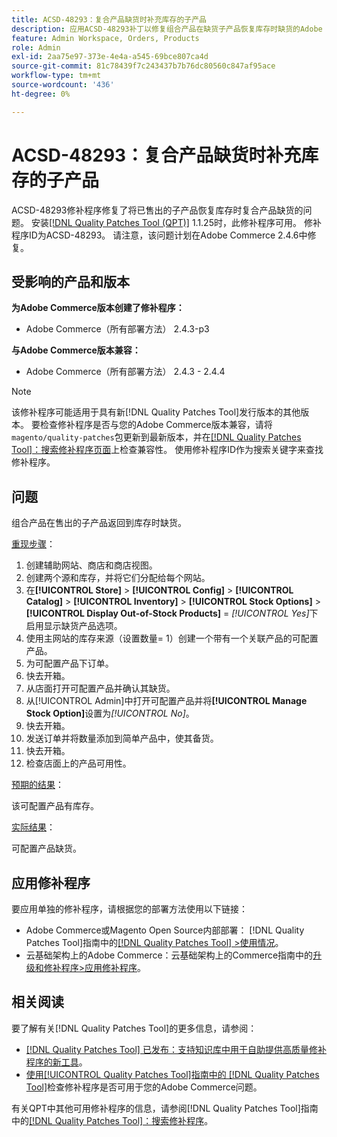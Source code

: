 ```yaml
---
title: ACSD-48293：复合产品缺货时补充库存的子产品
description: 应用ACSD-48293补丁以修复组合产品在缺货子产品恢复库存时缺货的Adobe Commerce问题。
feature: Admin Workspace, Orders, Products
role: Admin
exl-id: 2aa75e97-373e-4e4a-a545-69bce807ca4d
source-git-commit: 81c78439f7c243437b7b76dc80560c847af95ace
workflow-type: tm+mt
source-wordcount: '436'
ht-degree: 0%

---
```


# ACSD-48293：复合产品缺货时补充库存的子产品

ACSD-48293修补程序修复了将已售出的子产品恢复库存时复合产品缺货的问题。 安装[[!DNL Quality Patches Tool (QPT)]](https://experienceleague.adobe.com/en/docs/commerce-knowledge-base/kb/announcements/commerce-announcements/magento-quality-patches-released-new-tool-to-self-serve-quality-patches) 1.1.25时，此修补程序可用。 修补程序ID为ACSD-48293。 请注意，该问题计划在Adobe Commerce 2.4.6中修复。

## 受影响的产品和版本

**为Adobe Commerce版本创建了修补程序：**

* Adobe Commerce（所有部署方法） 2.4.3-p3

**与Adobe Commerce版本兼容：**

* Adobe Commerce（所有部署方法） 2.4.3 - 2.4.4

>[!NOTE]
>
>该修补程序可能适用于具有新[!DNL Quality Patches Tool]发行版本的其他版本。 要检查修补程序是否与您的Adobe Commerce版本兼容，请将`magento/quality-patches`包更新到最新版本，并在[[!DNL Quality Patches Tool]：搜索修补程序页面](https://experienceleague.adobe.com/tools/commerce-quality-patches/index.html)上检查兼容性。 使用修补程序ID作为搜索关键字来查找修补程序。

## 问题

组合产品在售出的子产品返回到库存时缺货。

<u>重现步骤</u>：

1. 创建辅助网站、商店和商店视图。
1. 创建两个源和库存，并将它们分配给每个网站。
1. 在&#x200B;**[!UICONTROL Store]** > **[!UICONTROL Config]** > **[!UICONTROL Catalog]** > **[!UICONTROL Inventory]** > **[!UICONTROL Stock Options]** > **[!UICONTROL Display Out-of-Stock Products]** = *[!UICONTROL Yes]*&#x200B;下启用显示缺货产品选项。
1. 使用主网站的库存来源（设置数量= 1）创建一个带有一个关联产品的可配置产品。
1. 为可配置产品下订单。
1. 快去开箱。
1. 从店面打开可配置产品并确认其缺货。
1. 从[!UICONTROL Admin]中打开可配置产品并将&#x200B;**[!UICONTROL Manage Stock Option]**&#x200B;设置为&#x200B;*[!UICONTROL No]*。
1. 快去开箱。
1. 发送订单并将数量添加到简单产品中，使其备货。
1. 快去开箱。
1. 检查店面上的产品可用性。

<u>预期的结果</u>：

该可配置产品有库存。

<u>实际结果</u>：

可配置产品缺货。

## 应用修补程序

要应用单独的修补程序，请根据您的部署方法使用以下链接：

* Adobe Commerce或Magento Open Source内部部署： [!DNL Quality Patches Tool]指南中的[[!DNL Quality Patches Tool] >使用情况](/help/tools/quality-patches-tool/usage.md)。
* 云基础架构上的Adobe Commerce：云基础架构上的Commerce指南中的[升级和修补程序>应用修补程序](https://experienceleague.adobe.com/docs/commerce-cloud-service/user-guide/develop/upgrade/apply-patches.html)。

## 相关阅读

要了解有关[!DNL Quality Patches Tool]的更多信息，请参阅：

* [[!DNL Quality Patches Tool] 已发布：支持知识库中用于自助提供高质量修补程序的新工具](https://experienceleague.adobe.com/en/docs/commerce-knowledge-base/kb/announcements/commerce-announcements/magento-quality-patches-released-new-tool-to-self-serve-quality-patches)。
* [使用[!UICONTROL Quality Patches Tool]指南中的 [!DNL Quality Patches Tool]](/help/tools/quality-patches-tool/patches-available-in-qpt/check-patch-for-magento-issue-with-magento-quality-patches.md)检查修补程序是否可用于您的Adobe Commerce问题。


有关QPT中其他可用修补程序的信息，请参阅[!DNL Quality Patches Tool]指南中的[[!DNL Quality Patches Tool]：搜索修补程序](https://experienceleague.adobe.com/tools/commerce-quality-patches/index.html)。

